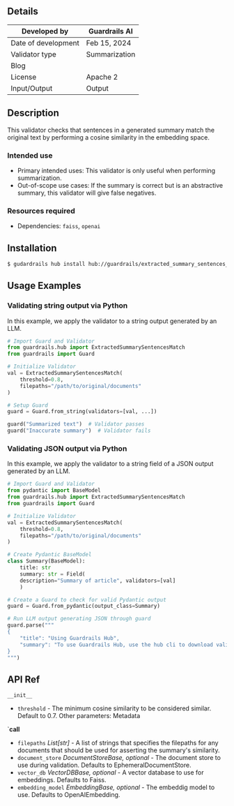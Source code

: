 ## Details

| Developed by | Guardrails AI |
| --- | --- |
| Date of development | Feb 15, 2024 |
| Validator type | Summarization |
| Blog |  |
| License | Apache 2 |
| Input/Output | Output |

## Description

This validator checks that sentences in a generated summary match the original text by performing a cosine similarity in the embedding space.

### Intended use

- Primary intended uses: This validator is only useful when performing summarization.
- Out-of-scope use cases: If the summary is correct but is an abstractive summary, this validator will give false negatives.

### Resources required

- Dependencies: `faiss`, `openai`

## Installation

```bash
$ gudardrails hub install hub://guardrails/extracted_summary_sentences_match
```

## Usage Examples

### Validating string output via Python

In this example, we apply the validator to a string output generated by an LLM.

```python
# Import Guard and Validator
from guardrails.hub import ExtractedSummarySentencesMatch
from guardrails import Guard

# Initialize Validator
val = ExtractedSummarySentencesMatch(
    threshold=0.8,
    filepaths="/path/to/original/documents"
)

# Setup Guard
guard = Guard.from_string(validators=[val, ...])

guard("Summarized text")  # Validator passes
guard("Inaccurate summary")  # Validator fails
```

### Validating JSON output via Python

In this example, we apply the validator to a string field of a JSON output generated by an LLM.

```python
# Import Guard and Validator
from pydantic import BaseModel
from guardrails.hub import ExtractedSummarySentencesMatch
from guardrails import Guard

# Initialize Validator
val = ExtractedSummarySentencesMatch(
    threshold=0.8,
    filepaths="/path/to/original/documents"
)

# Create Pydantic BaseModel
class Summary(BaseModel):
    title: str
    summary: str = Field(
	description="Summary of article", validators=[val]
    )

# Create a Guard to check for valid Pydantic output
guard = Guard.from_pydantic(output_class=Summary)

# Run LLM output generating JSON through guard
guard.parse("""
{
    "title": "Using Guardrails Hub",
    "summary": "To use Guardrails Hub, use the hub cli to download validators."
}
""")
```

## API Ref

`__init__`

- `threshold` - The minimum cosine similarity to be considered similar. Default to 0.7.
    Other parameters: Metadata

`__call__
- `filepaths` *List[str]* - A list of strings that specifies the filepaths for any documents that should be used for asserting the summary's similarity.
- `document_store` *DocumentStoreBase, optional* - The document store to use during validation. Defaults to EphemeralDocumentStore.
- `vector_db` *VectorDBBase, optional* - A vector database to use for embeddings. Defaults to Faiss.
- `embedding_model` *EmbeddingBase, optional* - The embeddig model to use. Defaults to OpenAIEmbedding.



